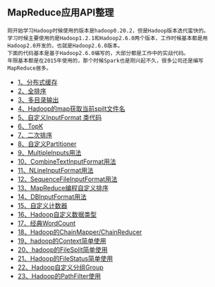 
## MapReduce应用API整理
    刚开始学习Hadoop时候使用的版本是hadoop0.20.2，但是Hadoop版本迭代蛮快的。
    学习时候主要使用的是Hadoop1.2.1和Hadoop2.6.0两个版本，工作时候基本都是用Hadoop2.0开发的，也就是Hadoop2.6.0版本。
    下面的代码基本是基于Hadoop2.6.0编写的，大部分都是工作中的实战代码。
    年限基本都是在2015年使用的，那个时候Spark也是刚兴起不久，很多公司还是编写MapReduce居多。

* [1、分布式缓存](DistributedDemo.java)
* [2、全排序](allSort)
* [3、多目录输出](TestwithMultipleOutputs.java)
* [4、Hadoop的map获取当前spilt文件名](GetInputSplit.java)
* [5、自定义InputFormat 类代码](inputformat)
* [6、TopK](Topk.java)
* [7、二次排序](SecondarySort.java)
* [8、自定义Partitioner](PartitionerDemo.java)
* [9、MultipleInputs用法](MultipleInputsTest.java)
* [10、CombineTextInputFormat用法](CombineTextInputFormatTest.java)
* [11、NLineInputFormat用法](NLineInputFormatTest.java)
* [12、SequenceFileInputFormat用法](SequenceFileInputFormatTest.java)
* [13、MapReduce编程自定义排序](SortTest.java)
* [14、DBInputFormat用法](DBInputFormatTest.java)
* [15、自定义计数器](CounterTest.java)
* [16、Hadoop自定义数据类型](KpiApp.java)
* [17、经典WordCount](WordCount.java)
* [18、Hadoop的ChainMapper/ChainReducer](ChainMapperChainReducer.java)
* [19、hadoop的Context简单使用](GetIDMapReduce.java)
* [20、hadoop的FileSplit简单使用](GetSplitMapReduce.java)
* [21、Hadoop的FileStatus简单使用](GetStatusMapReduce.java)
* [22、Hadoop自定义分组Group](MyGroup.java)
* [23、Hadoop的PathFilter使用](TextPathFilterDemo.java)
